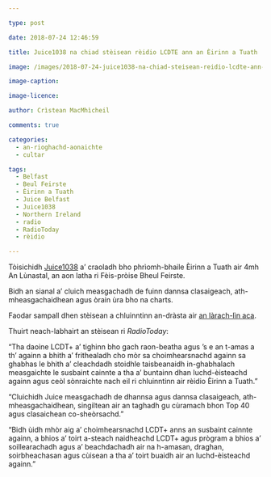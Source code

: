 ```yaml
---

type: post

date: 2018-07-24 12:46:59

title: Juice1038 na chiad stèisean rèidio LCDTE ann an Èirinn a Tuath

image: /images/2018-07-24-juice1038-na-chiad-steisean-reidio-lcdte-ann-an-eirinn-a-tuath.jpg

image-caption:

image-licence:

author: Crìstean MacMhìcheil

comments: true

categories:
  - an-rioghachd-aonaichte
  - cultar

tags:
  - Belfast
  - Beul Feirste
  - Èirinn a Tuath
  - Juice Belfast
  - Juice1038
  - Northern Ireland
  - radio
  - RadioToday
  - rèidio

---
```


Tòisichidh [Juice1038][1] a&#8217; craoladh bho phrìomh-bhaile Èirinn a Tuath air 4mh An Lùnastal, an aon latha ri Fèis-pròise Bheul Feirste.

<!--more-->

Bidh an sianal a&#8217; cluich measgachadh de fuinn dannsa clasaigeach, ath-mheasgachaidhean agus òrain ùra bho na charts.

Faodar sampall dhen stèisean a chluinntinn an-dràsta air [an làrach-lìn aca][1].

Thuirt neach-labhairt an stèisean ri _RadioToday_:

&#8220;Tha daoine LCDT+ a&#8217; tighinn bho gach raon-beatha agus &#8217;s e an t-amas a th&#8217; againn a bhith a&#8217; frithealadh cho mòr sa choimhearsnachd againn sa ghabhas le bhith a&#8217; cleachdadh stoidhle taisbeanaidh in-ghabhalach measgaichte le susbaint cainnte a tha a&#8217; buntainn dhan luchd-èisteachd againn agus ceòl sònraichte nach eil ri chluinntinn air rèidio Èirinn a Tuath.”

&#8220;Cluichidh Juice measgachadh de dhannsa agus dannsa clasaigeach, ath-mheasgachaidhean, singiltean air an taghadh gu cùramach bhon Top 40 agus clasaichean co-sheòrsachd.”

&#8220;Bidh ùidh mhòr aig a&#8217; choimhearsnachd LCDT+ anns an susbaint cainnte againn, a bhios a&#8217; toirt a-steach naidheachd LCDT+ agus prògram a bhios a&#8217; soillearachadh agus a&#8217; beachdachadh air na h-amasan, draghan, soirbheachasan agus cùisean a tha a&#8217; toirt buaidh air an luchd-èisteachd againn.&#8221;

 [1]: http://juicebelfast.com/
